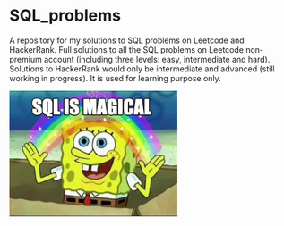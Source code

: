# SQL_problems
A repository for my solutions to SQL problems on Leetcode and HackerRank. Full solutions to all the SQL problems on Leetcode non-premium account (including three levels: easy, intermediate and hard). Solutions to HackerRank would only be intermediate and advanced (still working in progress). It is used for learning purpose only.

<img alt="GIF" src="image/sql_magical.jpeg" width = 300/>
